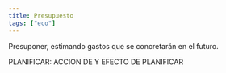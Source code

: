 ```yaml
---
title: Presupuesto
tags: ["eco"]
---
```


Presuponer, estimando gastos que se concretarán en el futuro.


PLANIFICAR: ACCION DE Y EFECTO DE PLANIFICAR